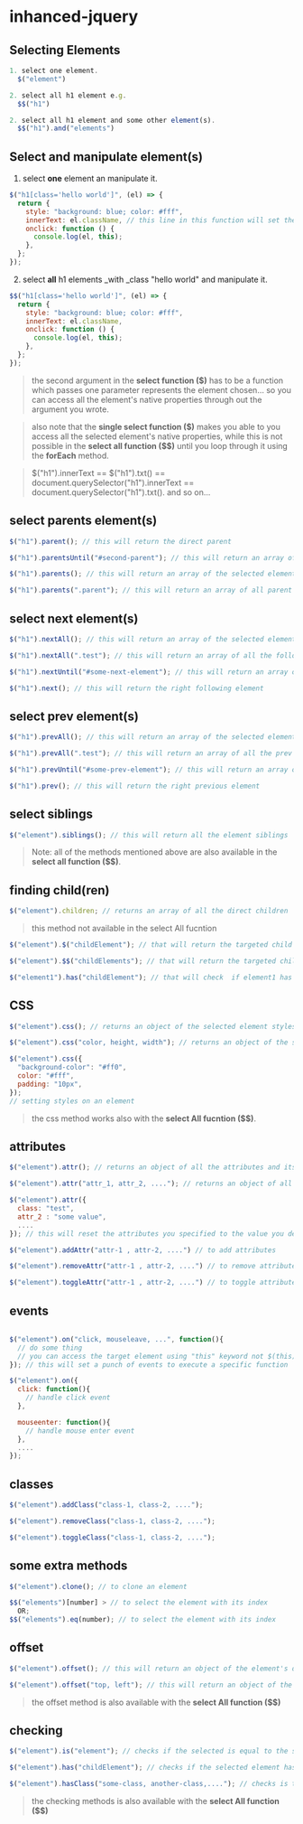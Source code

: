 # inhanced-jquery

## Selecting Elements

```javascript
1. select one element.
  $("element")

2. select all h1 element e.g.
  $$("h1")

2. select all h1 element and some other element(s).
  $$("h1").and("elements")
```

## Select and manipulate element(s)

1. select **one** element an manipulate it.

```javascript
$("h1[class='hello world']", (el) => {
  return {
    style: "background: blue; color: #fff",
    innerText: el.className, // this line in this function will set the h1 element's innerText to be the value of it's class (for example)
    onclick: function () {
      console.log(el, this);
    },
  };
});
```

2. select **all** h1 elements \_with \_class "hello world" and manipulate it.

```javascript
$$("h1[class='hello world']", (el) => {
  return {
    style: "background: blue; color: #fff",
    innerText: el.className,
    onclick: function () {
      console.log(el, this);
    },
  };
});
```

> the second argument in the **select function (\$)** has to be a function which passes one parameter represents the element chosen... so you can access all the element's native properties through out the argument you wrote.

> also note that the **single select function (\$)** makes you able to you access all the selected element's native properties, while this is not possible in the **select all function ($\$)** until you loop through it using the **forEach** method.

> $("h1").innerText == $("h1").txt() == document.querySelector("h1").innerText == document.querySelector("h1").txt(). and so on...

## select parents element(s)

```javascript
$("h1").parent(); // this will return the direct parent

$("h1").parentsUntil("#second-parent"); // this will return an array of selected element parents and ends with the element which you specified

$("h1").parents(); // this will return an array of the selected element parents

$("h1").parents(".parent"); // this will return an array of all parent elements which has class parent
```

## select next element(s)

```javascript
$("h1").nextAll(); // this will return an array of the selected element next elements

$("h1").nextAll(".test"); // this will return an array of all the following elements that has cals "test"

$("h1").nextUntil("#some-next-element"); // this will return an array of selected element next siblings and ends with the element which you specified

$("h1").next(); // this will return the right following element
```

## select prev element(s)

```javascript
$("h1").prevAll(); // this will return an array of the selected element prev elements

$("h1").prevAll(".test"); // this will return an array of all the prev elements that has cals "test"

$("h1").prevUntil("#some-prev-element"); // this will return an array of selected element prev siblings and ends with the element which you specified

$("h1").prev(); // this will return the right previous element
```

## select siblings

```javascript
$("element").siblings(); // this will return all the element siblings
```

> Note: all of the methods mentioned above are also available in the **select all function (\$\$)**.

## finding child(ren)

```javascript
$("element").children; // returns an array of all the direct children
```

> this method not available in the select All fucntion

```javascript
$("element").$("childElement"); // that will return the targeted child element if found

$("element").$$("childElements"); // that will return the targeted children elements

$("element1").has("childElement"); // that will check  if element1 has a child matches the to-be-found element and will return **boolean value**
```

## CSS

```javascript
$("element").css(); // returns an object of the selected element styles

$("element").css("color, height, width"); // returns an object of the selected element's specified styles

$("element").css({
  "background-color": "#ff0",
  color: "#fff",
  padding: "10px",
});
// setting styles on an element
```

> the css method works also with the **select All fucntion (\$\$)**.

## attributes

```javascript
$("element").attr(); // returns an object of all the attributes and its value that the element has

$("element").attr("attr_1, attr_2, ...."); // returns an object of all the attributes **specified** and its value

$("element").attr({
  class: "test",
  attr_2 : "some value",
  ....
}); // this will reset the attributes you specified to the value you defined

$("element").addAttr("attr-1 , attr-2, ....") // to add attributes

$("element").removeAttr("attr-1 , attr-2, ....") // to remove attributes

$("element").toggleAttr("attr-1 , attr-2, ....") // to toggle attributes
```

## events

```javascript

$("element").on("click, mouseleave, ...", function(){
  // do some thing
  // you can access the target element using "this" keyword not $(this).
}); // this will set a punch of events to execute a specific function

$("element").on({
  click: function(){
    // handle click event
  },

  mouseenter: function(){
    // handle mouse enter event
  },
  ....
});
```

## classes

```javascript
$("element").addClass("class-1, class-2, ....");

$("element").removeClass("class-1, class-2, ....");

$("element").toggleClass("class-1, class-2, ....");
```

## some extra methods

```javascript
$("element").clone(); // to clone an element

$$("elements")[number] > // to select the element with its index
  OR;
$$("elements").eq(number); // to select the element with its index
```

## offset

```javascript
$("element").offset(); // this will return an object of the element's dimentions

$("element").offset("top, left"); // this will return an object of the element's specified dimentions
```

> the offset method is also available with the **select All function (\$\$)**

## checking

```javascript
$("element").is("element"); // checks if the selected is equal to the specified element or not

$("element").has("childElement"); // checks if the selected element has a specific child

$("element").hasClass("some-class, another-class,...."); // checks is the selected element has a specific class
```

> the checking methods is also available with the **select All function (\$\$)**

